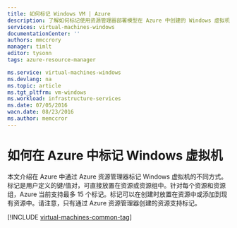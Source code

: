 ```yaml
---
title: 如何标记 Windows VM | Azure
description: 了解如何标记使用资源管理器部署模型在 Azure 中创建的 Windows 虚拟机。
services: virtual-machines-windows
documentationCenter: ''
authors: mmccrory
manager: timlt
editor: tysonn
tags: azure-resource-manager

ms.service: virtual-machines-windows
ms.devlang: na
ms.topic: article
ms.tgt_pltfrm: vm-windows
ms.workload: infrastructure-services
ms.date: 07/05/2016
wacn.date: 08/23/2016
ms.author: memccror
---
```


# 如何在 Azure 中标记 Windows 虚拟机

本文介绍在 Azure 中通过 Azure 资源管理器标记 Windows 虚拟机的不同方式。标记是用户定义的键/值对，可直接放置在资源或资源组中。针对每个资源和资源组，Azure 当前支持最多 15 个标记。标记可以在创建时放置在资源中或添加到现有资源中。请注意，只有通过 Azure 资源管理器创建的资源支持标记。

[!INCLUDE [virtual-machines-common-tag](../../includes/virtual-machines-common-tag.md)]

<!---HONumber=Mooncake_1221_2015-->